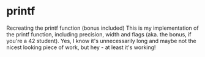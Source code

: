 # printf
Recreating the printf function (bonus included)
This is my implementation of the printf function, including precision, width and flags (aka. the bonus, if you're a 42 student). 
Yes, I know it's unnecessarily long and maybe not the nicest looking piece of work, but hey - at least it's working!
